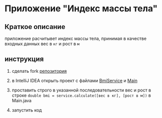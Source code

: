 # Приложение "Индекс массы тела"

## Краткое описание

приложение расчитывет индекс массы тела, принимая в качестве входных данных вес в ``кг`` и рост в ``м``

## инструкция
1. сделать fork [репозитория]()
2. в IntelliJ IDEA открыть проект с файлами [BmiService]() и [Main]()
3. проставить строго в указанной последовательности вес и рост  в строке ``double bmi = service.calculate([вес в кг], [рост в м])``  в Main.java

4. запустить код

